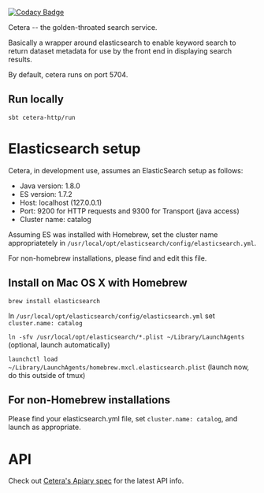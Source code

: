 [![Codacy Badge](https://api.codacy.com/project/badge/40da0e5a1758402cbae610a091659375)](https://www.codacy.com/app/johnkrah/cetera)

Cetera -- the golden-throated search service.

Basically a wrapper around elasticsearch to enable keyword search to return dataset metadata for use by the front end in displaying search results.

By default, cetera runs on port 5704.

## Run locally
`sbt cetera-http/run`

# Elasticsearch setup

Cetera, in development use, assumes an ElasticSearch setup as follows:

- Java version: 1.8.0
- ES version: 1.7.2
- Host: localhost (127.0.0.1)
- Port: 9200 for HTTP requests and 9300 for Transport (java access)
- Cluster name: catalog

Assuming ES was installed with Homebrew, set the cluster name appropriatetely in `/usr/local/opt/elasticsearch/config/elasticsearch.yml`.

For non-homebrew installations, please find and edit this file.

## Install on Mac OS X with Homebrew

`brew install elasticsearch`

In `/usr/local/opt/elasticsearch/config/elasticsearch.yml` set `cluster.name: catalog`

`ln -sfv /usr/local/opt/elasticsearch/*.plist ~/Library/LaunchAgents` (optional, launch automatically)

`launchctl load ~/Library/LaunchAgents/homebrew.mxcl.elasticsearch.plist` (launch now, do this outside of tmux)

## For non-Homebrew installations

Please find your elasticsearch.yml file, set `cluster.name: catalog`, and launch as appropriate.

# API

Check out [Cetera's Apiary spec](http://docs.cetera.apiary.io/#) for the latest API info.
